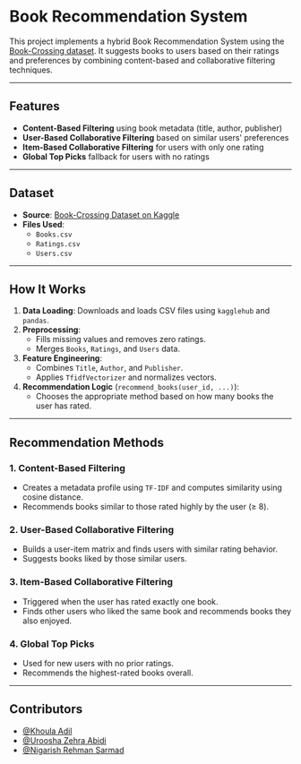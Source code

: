 # Book Recommendation System

This project implements a hybrid Book Recommendation System using the [Book-Crossing dataset](https://www.kaggle.com/datasets/somnambwl/bookcrossing-dataset). It suggests books to users based on their ratings and preferences by combining content-based and collaborative filtering techniques.

---

## Features

- **Content-Based Filtering** using book metadata (title, author, publisher)
- **User-Based Collaborative Filtering** based on similar users' preferences
- **Item-Based Collaborative Filtering** for users with only one rating
- **Global Top Picks** fallback for users with no ratings

---

## Dataset

- **Source**: [Book-Crossing Dataset on Kaggle](https://www.kaggle.com/datasets/somnambwl/bookcrossing-dataset)  
- **Files Used**:
  - `Books.csv`
  - `Ratings.csv`
  - `Users.csv`

---

## How It Works

1. **Data Loading**: Downloads and loads CSV files using `kagglehub` and `pandas`.
2. **Preprocessing**:
   - Fills missing values and removes zero ratings.
   - Merges `Books`, `Ratings`, and `Users` data.
3. **Feature Engineering**:
   - Combines `Title`, `Author`, and `Publisher`.
   - Applies `TfidfVectorizer` and normalizes vectors.
4. **Recommendation Logic** (`recommend_books(user_id, ...)`):
   - Chooses the appropriate method based on how many books the user has rated.

---

## Recommendation Methods

### 1. **Content-Based Filtering**
- Creates a metadata profile using `TF-IDF` and computes similarity using cosine distance.
- Recommends books similar to those rated highly by the user (≥ 8).

### 2. **User-Based Collaborative Filtering**
- Builds a user-item matrix and finds users with similar rating behavior.
- Suggests books liked by those similar users.

### 3. **Item-Based Collaborative Filtering**
- Triggered when the user has rated exactly one book.
- Finds other users who liked the same book and recommends books they also enjoyed.

### 4. **Global Top Picks**
- Used for new users with no prior ratings.
- Recommends the highest-rated books overall.

---

## Contributors

- [@Khoula Adil](https://github.com/KhoulaAdil)
- [@Uroosha Zehra Abidi](https://github.com/Uroosha4048)
- [@Nigarish Rehman Sarmad](https://github.com/nigarishrehmansarmad)
